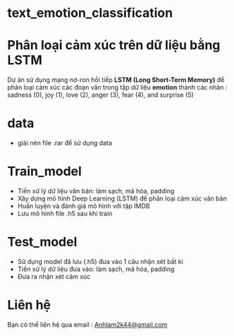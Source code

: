 # text_emotion_classification

# Phân loại cảm xúc trên dữ liệu bằng LSTM

Dự án sử dụng mạng nơ-ron hồi tiếp **LSTM (Long Short-Term Memory)** để phân loại cảm xúc các đoạn văn trong tập dữ liệu **emotion** thành các nhãn : sadness (0), joy (1), love (2), anger (3), fear (4), and surprise (5)

  
# data
- giải nén file .rar để sử dụng data

# Train_model

- Tiền xử lý dữ liệu văn bản: làm sạch, mã hóa, padding
- Xây dựng mô hình Deep Learning (LSTM) để phân loại cảm xúc văn bản
- Huấn luyện và đánh giá mô hình với tập IMDB
- Lưu mô hình file .h5 sau khi train

# Test_model
- Sử dụng model đã lưu (.h5) đưa vào 1 câu nhận xét bất kì
- Tiền xử lý dữ liệu đưa vào: làm sạch, mã hóa, padding
- Đưa ra nhận xét cảm xúc
# Liên hệ 
Bạn có thể liên hệ qua email : Anhlam2k44@gmail.com
